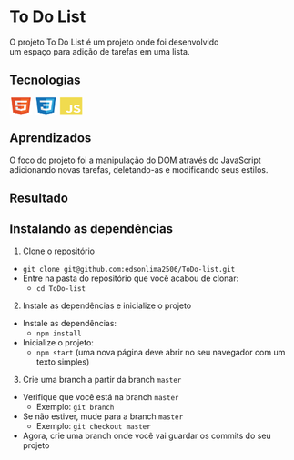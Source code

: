 # To Do List

 O projeto To Do List é um projeto onde foi desenvolvido </br>
 um espaço para adição de tarefas em uma lista.
  
 ## Tecnologias
 
 <div>
  <img align="center" alt="Edson-HTML" height="30" width="40" src="https://raw.githubusercontent.com/devicons/devicon/master/icons/html5/html5-original.svg">
  <img align="center" alt="Edson-CSS" height="30" width="40" src="https://raw.githubusercontent.com/devicons/devicon/master/icons/css3/css3-original.svg">
   <img align="center" alt="Edson-Js" height="30" width="40" src="https://raw.githubusercontent.com/devicons/devicon/master/icons/javascript/javascript-plain.svg">
</div>

## Aprendizados

 O foco do projeto foi a manipulação do DOM através do JavaScript </br>
 adicionando novas tarefas, deletando-as e modificando seus estilos.
 
 ## Resultado
 
 ## Instalando as dependências
 
 1. Clone o repositório
  * `git clone git@github.com:edsonlima2506/ToDo-list.git`
  * Entre na pasta do repositório que você acabou de clonar:
    * `cd ToDo-list`

2. Instale as dependências e inicialize o projeto
  * Instale as dependências:
    * `npm install`
  * Inicialize o projeto:
    * `npm start` (uma nova página deve abrir no seu navegador com um texto simples)

3. Crie uma branch a partir da branch `master`

  * Verifique que você está na branch `master`
    * Exemplo: `git branch`
  * Se não estiver, mude para a branch `master`
    * Exemplo: `git checkout master`
  * Agora, crie uma branch onde você vai guardar os commits do seu projeto
 
